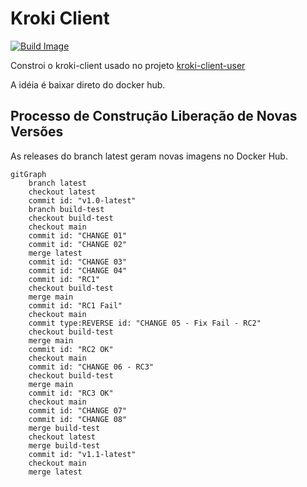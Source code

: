 # Kroki Client 

[![Build Image](https://github.com/luizgsbraz/kroki-client-docker/actions/workflows/build-image.yml/badge.svg)](https://github.com/luizgsbraz/kroki-client-docker/actions/workflows/build-image.yml)

Constroi o kroki-client usado no projeto [kroki-client-user](https://github.com/luizgsbraz/kroki-client-user)

A idéia é baixar direto do docker hub.

## Processo de Construção Liberação de Novas Versões

As releases do branch latest geram novas imagens no Docker Hub.

```mermaid
gitGraph
    branch latest
    checkout latest
    commit id: "v1.0-latest"
    branch build-test
    checkout build-test
    checkout main
    commit id: "CHANGE 01"
    commit id: "CHANGE 02"  
    merge latest
    commit id: "CHANGE 03"
    commit id: "CHANGE 04"        
    commit id: "RC1"
    checkout build-test
    merge main
    commit id: "RC1 Fail"
    checkout main
    commit type:REVERSE id: "CHANGE 05 - Fix Fail - RC2"
    checkout build-test
    merge main
    commit id: "RC2 OK"
    checkout main
    commit id: "CHANGE 06 - RC3"        
    checkout build-test
    merge main
    commit id: "RC3 OK"
    checkout main
    commit id: "CHANGE 07"        
    commit id: "CHANGE 08"            
    merge build-test
    checkout latest
    merge build-test
    commit id: "v1.1-latest"
    checkout main
    merge latest
```
